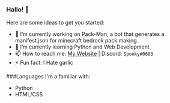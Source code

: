 ### Hallo! 👋

Here are some ideas to get you started:

- 🔭 I’m currently working on Pack-Man, a bot that generates a manifest.json for minecraft bedrock pack making.
- 🌱 I’m currently learning Python and Web Development
- 📫 How to reach me: [My Website](https://itsspooky.netlify.app/) | Discord: `Spooky#0683`
- ⚡ Fun fact: I Hate garlic

###Languages I'm a familiar with:

- Python
- HTML/CSS
